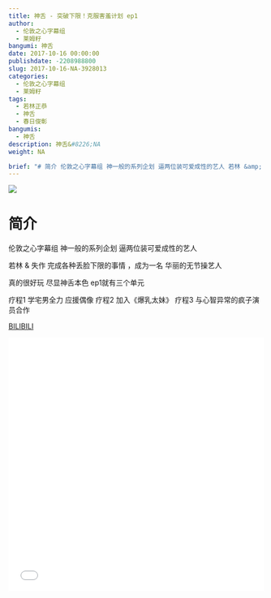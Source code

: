 ```yaml
---
title: 神舌 - 突破下限！克服害羞计划 ep1
author: 
  - 伦敦之心字幕组
  - 莱姆籽
bangumi: 神舌
date: 2017-10-16 00:00:00
publishdate: -2208988800
slug: 2017-10-16-NA-3928013
categories: 
  - 伦敦之心字幕组
  - 莱姆籽
tags: 
  - 若林正恭
  - 神舌
  - 春日俊彰
bangumis: 
  - 神舌
description: 神舌&#8226;NA
weight: NA

brief: "# 简介 伦敦之心字幕组 神一般的系列企划 逼两位装可爱成性的艺人 若林 &amp; 失作 完成各种丢脸下限的事情 ，成为一名 华丽的无节操艺人 真的很好玩 尽显神舌本色 ep1就有三个单元 疗程1 学宅男全力 应援偶像 疗程2 加入《爆乳太妹》 疗程3 与心智异常的疯子演员合作"
---
```


![](https://i.imgur.com/Bvvxhfo.jpg)

# 简介  
伦敦之心字幕组 神一般的系列企划 逼两位装可爱成性的艺人


若林 &amp; 失作 完成各种丢脸下限的事情 ，成为一名 华丽的无节操艺人


真的很好玩 尽显神舌本色 ep1就有三个单元


疗程1 学宅男全力 应援偶像 疗程2 加入《爆乳太妹》 疗程3 与心智异常的疯子演员合作

  [BILIBILI](https://www.bilibili.com/video/av3928013/)


<div class="vcontainer">  <iframe class='video' src="//www.bilibili.com/blackboard/player.html?aid=3928013" width="100%" height="500" frameborder="0" allowfullscreen="allowfullscreen"></iframe></div>
